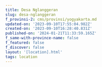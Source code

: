```yaml
---
title: Desa Nglanggeran
slug: desa-nglanggeran
f_provinsi-2: cms/provinsi/yogyakarta.md
updated-on: '2023-09-10T17:55:04.982Z'
created-on: '2023-09-10T16:28:40.831Z'
published-on: '2024-01-21T11:33:59.165Z'
f_same-with-province-name: false
f_featured: false
f_discover: false
layout: '[location].html'
tags: location
---
```



